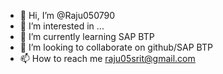 - 👋 Hi, I’m @Raju050790
- 👀 I’m interested in ...
- 🌱 I’m currently learning SAP BTP
- 💞️ I’m looking to collaborate on github/SAP BTP
- 📫 How to reach me raju05srit@gmail.com

<!---
Raju050790/Raju050790 is a ✨ special ✨ repository because its `README.md` (this file) appears on your GitHub profile.
You can click the Preview link to take a look at your changes.
--->
